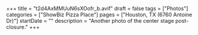 +++
title = "t2d4AxMMUuN6sXOofr_b.avif"
draft = false
tags = ["Photos"]
categories = ["ShowBiz Pizza Place"]
pages = ["Houston, TX (6760 Antoine Dr)"]
startDate = ""
description = "Another photo of the center stage post-closure."
+++
